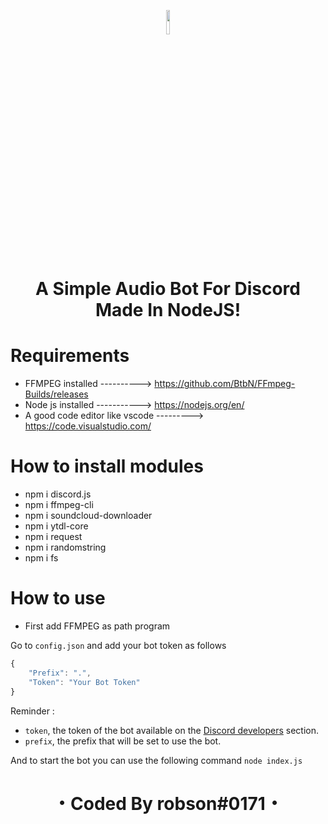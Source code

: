 <div align="center">
 <p align="center" style="border-radius:100%"><img height="auto" width="10%" src="https://cdn.jsdelivr.net/gh/devicons/devicon/icons/nodejs/nodejs-original.svg" </p>
<h1 align="center">A Simple Audio Bot For Discord Made In NodeJS!</i></a></h1>
</div>

# Requirements
+ FFMPEG installed ----------> https://github.com/BtbN/FFmpeg-Builds/releases
+ Node js installed -----------> https://nodejs.org/en/
+ A good code editor like vscode ---------> https://code.visualstudio.com/

# How to install modules
+ npm i discord.js
+ npm i ffmpeg-cli
+ npm i soundcloud-downloader
+ npm i ytdl-core
+ npm i request
+ npm i randomstring
+ npm i fs

# How to use
+ First add FFMPEG as path program

Go to `config.json` and add your bot token as follows
```js
{
    "Prefix": ".",
    "Token": "Your Bot Token"
}
```
Reminder :

- `token`, the token of the bot available on the [Discord developers](https://discordapp.com/developers/applications) section.
- `prefix`, the prefix that will be set to use the bot.

And to start the bot you can use the following command
`node index.js`


<div align="center">
<h1 align="center">・Coded By robson#0171・</i></a></h1>
</div>
